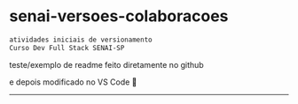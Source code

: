 # senai-versoes-colaboracoes
```bash
atividades iniciais de versionamento
Curso Dev Full Stack SENAI-SP
```

teste/exemplo de readme feito diretamente no github

e depois modificado no VS Code :rocket:

---

